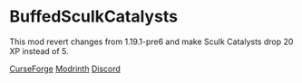 # BuffedSculkCatalysts

This mod revert changes from 1.19.1-pre6 and make Sculk Catalysts drop 20 XP instead of 5.

[CurseForge](https://www.curseforge.com/minecraft/mc-mods/buffedsculkcatalysts)
[Modrinth](https://modrinth.com/mod/buffedsculkcatalysts)
[Discord](https://discord.gg/UY4nhvUzaK)